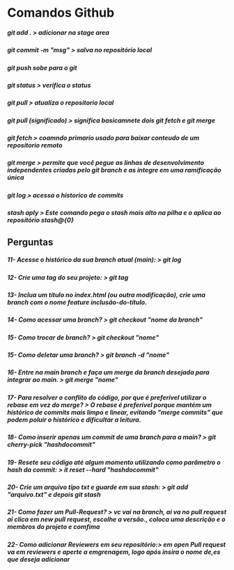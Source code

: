 # Comandos Github

##### git add . > adicionar na stage area

##### git commit -m "msg" > salva no repositório local

##### git push  sobe para o git

##### git status > verifica o status

##### git pull > atualiza o repositorio local

##### git pull (significado) > significa basicamnete dois git fetch e git merge

##### git fetch > coamndo primario usado para baixar conteudo de um repositorio remoto

##### git merge > permite que você pegue as linhas de desenvolvimento independentes criadas pelo git branch e as integre em uma ramificação única

##### git log > acessa o historico de commits

##### stash aply > Este comando pega o stash mais alto na pilha e o aplica ao repositório stash@{0}

##### 

## Perguntas

##### 11- Acesse o histórico da sua branch atual (main): > git log

##### 12- Crie uma tag do seu projeto: > git tag <nome>

##### 13- Inclua um título no index.html (ou outra modificação), crie uma branch com o nome feature inclusão-do-título. 

##### 14- Como acessar uma branch? > git checkout "nome da branch"

##### 15- Como trocar de branch? > git checkout "nome"

##### 15- Como deletar uma branch? > git branch -d "nome"

##### 16- Entre na main branch e faça um merge da branch desejada para integrar ao main. > git merge "nome"

##### 17- Para resolver o conflito do código, por que é preferível utilizar o rebase em vez do merge? > O rebase é preferível porque mantém um histórico de commits mais limpo e linear, evitando "merge commits" que podem poluir o histórico e dificultar a leitura.

##### 18- Como inserir apenas um commit de uma branch para a main? > git cherry-pick "hashdocommit"

##### 19- Resete seu código até algum momento utilizando como parâmetro o hash da commit: > it reset --hard "hashdocommit"

##### 20- Crie um arquivo tipo txt e guarde em sua stash: > git add "arquivo.txt" e depois git stash

##### 21- Como fazer um Pull-Request? > vc vai na branch, ai va no pull request ai clica em new pull request, escolhe a versão., coloca uma descrição e o membros do projeto e comfima 

##### 22- Como adicionar Reviewers em seu repositório:> em open Pull request va em reviewers e aperte a emgrenagem, logo após insira o nome de,es que deseja adicionar


